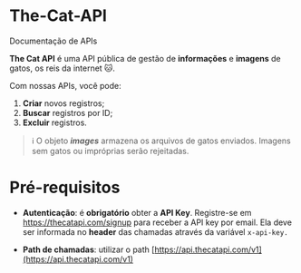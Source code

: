 # The-Cat-API
Documentação de APIs


**The Cat API** é uma API pública de gestão de **informações** e **imagens** de gatos, os reis da internet 🐱.  

Com nossas APIs, você pode:

1.  **Criar** novos registros;
2.  **Buscar** registros por ID;
3.  **Excluir** registros.

> ℹ️ O objeto **_images_** armazena os arquivos de gatos enviados. Imagens sem gatos ou   impróprias serão rejeitadas.

# Pré-requisitos

-   **Autenticação**: é **obrigatório** obter a **API Key**. 
Registre-se em https://thecatapi.com/signup para receber a API key por email.
Ela deve ser informada no **header** das chamadas através da variável `x-api-key.`

-   **Path de chamadas**: utilizar o path [https://api.thecatapi.com/v1](https://api.thecatapi.com/v1)

